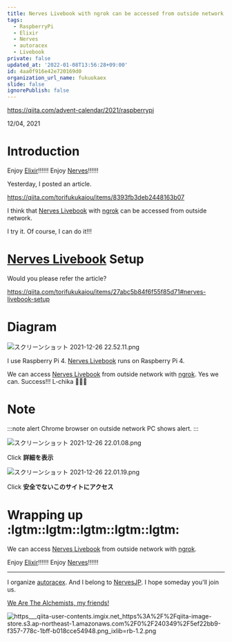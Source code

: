 ```yaml
---
title: Nerves Livebook with ngrok can be accessed from outside network.
tags:
  - RaspberryPi
  - Elixir
  - Nerves
  - autoracex
  - Livebook
private: false
updated_at: '2022-01-08T13:56:28+09:00'
id: 4aa0f916e42e720169d0
organization_url_name: fukuokaex
slide: false
ignorePublish: false
---
```

https://qiita.com/advent-calendar/2021/raspberrypi

12/04, 2021

# Introduction

Enjoy [Elixir](https://elixir-lang.org/):bangbang::bangbang::bangbang:
Enjoy [Nerves](https://www.nerves-project.org/):bangbang::bangbang::bangbang:

Yesterday, I posted an article.

https://qiita.com/torifukukaiou/items/8393fb3deb2448163b07

I think that [Nerves Livebook](https://github.com/livebook-dev/nerves_livebook) with [ngrok](https://ngrok.com/) can be accessed from outside network.

I try it.
Of course, I can do it!!!

# [Nerves Livebook](https://github.com/livebook-dev/nerves_livebook) Setup

Would you please refer the article?

https://qiita.com/torifukukaiou/items/27abc5b84f6f55f85d71#nerves-livebook-setup

# Diagram

![スクリーンショット 2021-12-26 22.52.11.png](https://qiita-image-store.s3.ap-northeast-1.amazonaws.com/0/131808/1e380ccd-f43e-c9d1-5f28-f5a26a8bf486.png)


I use Raspberry Pi 4.
[Nerves Livebook](https://github.com/livebook-dev/nerves_livebook) runs on Raspberry Pi 4.

We can access [Nerves Livebook](https://github.com/livebook-dev/nerves_livebook) from outside network with [ngrok](https://ngrok.com/).
Yes we can.
Success!!! L-chika :tada::tada::tada:

# Note

:::note alert
Chrome browser on outside network PC shows alert.
:::


![スクリーンショット 2021-12-26 22.01.08.png](https://qiita-image-store.s3.ap-northeast-1.amazonaws.com/0/131808/c1a71798-d5df-9d9c-1091-58296b211f42.png)

Click **詳細を表示**

![スクリーンショット 2021-12-26 22.01.19.png](https://qiita-image-store.s3.ap-northeast-1.amazonaws.com/0/131808/3e8b49f0-3667-1568-65ad-aef7144c5f9e.png)

Click **安全でないこのサイトにアクセス**



# Wrapping up :lgtm::lgtm::lgtm::lgtm::lgtm:

We can access [Nerves Livebook](https://github.com/livebook-dev/nerves_livebook) from outside network with [ngrok](https://ngrok.com/).

Enjoy [Elixir](https://elixir-lang.org/):bangbang::bangbang::bangbang:
Enjoy [Nerves](https://www.nerves-project.org/):bangbang::bangbang::bangbang:

---

I organize [autoracex](https://autoracex.connpass.com/).
And I belong to [NervesJP](https://nerves-jp.connpass.com/).
I hope someday you'll join us.

[We Are The Alchemists, my friends!](https://www.youtube.com/watch?v=04854XqcfCY)

![https___qiita-user-contents.imgix.net_https%3A%2F%2Fqiita-image-store.s3.ap-northeast-1.amazonaws.com%2F0%2F240349%2F5ef22bb9-f357-778c-1bff-b018cce54948.png_ixlib=rb-1.2.png](https://qiita-image-store.s3.ap-northeast-1.amazonaws.com/0/131808/447253f9-3060-8bb7-7132-7754ef4aead5.png)
